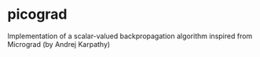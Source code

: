 # picograd

Implementation of a scalar-valued backpropagation algorithm inspired from Micrograd (by Andrej Karpathy)
